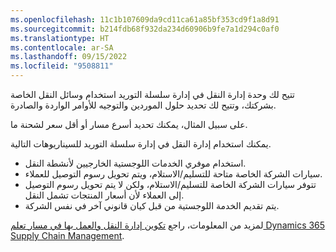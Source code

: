 ```yaml
---
ms.openlocfilehash: 11c1b107609da9cd11ca61a85bf353cd9f1a8d91
ms.sourcegitcommit: b214fdb68f932da234d60906b9fe7a1d294c0af0
ms.translationtype: HT
ms.contentlocale: ar-SA
ms.lasthandoff: 09/15/2022
ms.locfileid: "9508811"
---
```

تتيح لك وحدة إدارة النقل في إدارة سلسلة التوريد استخدام وسائل النقل الخاصة بشركتك، وتتيح لك تحديد حلول الموردين والتوجيه للأوامر الواردة والصادرة.
 
على سبيل المثال، يمكنك تحديد أسرع مسار أو أقل سعر لشحنة ما. 

يمكنك استخدام إدارة النقل في إدارة سلسلة التوريد للسيناريوهات التالية.

- استخدام موفري الخدمات اللوجستية الخارجيين لأنشطة النقل.
- سيارات الشركة الخاصة متاحة للتسليم/الاستلام، ويتم تحويل رسوم التوصيل للعملاء.
- تتوفر سيارات الشركة الخاصة للتسليم/الاستلام، ولكن لا يتم تحويل رسوم التوصيل إلى العملاء لأن أسعار المنتجات تشمل النقل.
- يتم تقديم الخدمة اللوجستية من قبل كيان قانوني آخر في نفس الشركة.

لمزيد من المعلومات، راجع [تكوين إدارة النقل والعمل بها في مسار تعلم Dynamics 365 Supply Chain Management](/training/paths/configure-work-transportation-mgmt-dyn365-supply-chain-mgmt/?azure-portal=true).
